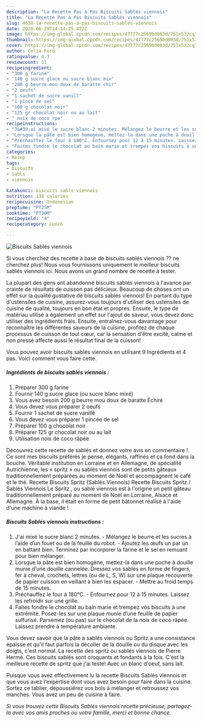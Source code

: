 ```yaml
---
description: "La Recette Pas à Pas Biscuits Sablés viennois"
title: "La Recette Pas à Pas Biscuits Sablés viennois"
slug: 4638-la-recette-pas-a-pas-biscuits-sables-viennois
date: 2020-06-29T14:14:25.472Z
image: https://img-global.cpcdn.com/recipes/47777c2569bd083d/751x532cq70/biscuits-sables-viennois-photo-principale-de-la-recette.jpg
thumbnail: https://img-global.cpcdn.com/recipes/47777c2569bd083d/751x532cq70/biscuits-sables-viennois-photo-principale-de-la-recette.jpg
cover: https://img-global.cpcdn.com/recipes/47777c2569bd083d/751x532cq70/biscuits-sables-viennois-photo-principale-de-la-recette.jpg
author: Celia Ford
ratingvalue: 4.3
reviewcount: 11
recipeingredient:
- "300 g farine"
- "140 g sucre glace ou sucre blanc mix"
- "200 g beurre mou doux de baratte chir"
- "2 oeufs"
- "1 sachet de sucre vanill"
- "1 pince de sel"
- "100 g chocolat noir"
- "125 gr chocolat noir ou au lait"
- " noix de coco rpe"
recipeinstructions:
- "J&#39;ai mixé le sucre blanc 2 minutes. Mélangez le beurre et les sucres à l’aide d’un fouet ou de la feuille du robot. Ajoutez les œufs un par un en battant bien. Terminez par incorporer la farine et le sel en remuant pour bien mélanger."
- "Lorsque la pâte est bien homogène, mettez-la dans une poche à douille munie d’une douille cannelée. Dressez vos sablés en forme de fingers, fer à cheval, crochets, lettres (ou de L, S, W) sur une plaque recouverte de papier cuisson en veillant à bien les espacer. Mettre au froid temps de 15 minutes."
- "Préchauffez le four à 180°C. Enfournez pour 12 à 15 minutes. Laissez les refroidir sur une grille."
- "Faites fondre le chocolat au bain marie et trempez vos biscuits à une extrémité. Posez-les sur une plaque munie d’une feuille de papier sulfurisé. Parsemez (ou pas) sur le chocolat de la noix de coco râpée. Laissez prendre à température ambiante."
categories:
- Resep
tags:
- biscuits
- sabls
- viennois

katakunci: biscuits sabls viennois 
nutrition: 138 calories
recipecuisine: Indonesian
preptime: "PT25M"
cooktime: "PT30M"
recipeyield: "4"
recipecategory: Lunch

---
```



![Biscuits Sablés viennois](https://img-global.cpcdn.com/recipes/47777c2569bd083d/751x532cq70/biscuits-sables-viennois-photo-principale-de-la-recette.jpg)

Si vous cherchez des recette à base de biscuits sablés viennois ?? ne cherchez plus! Nous vous fournissons uniquement le meilleur biscuits sablés viennois ici. Nous avons un grand nombre de recette à tester.

La plupart des gens ont abandonné biscuits sablés viennois à l'avance par crainte de résultats de cuisson pas délicieux. Beaucoup de choses ont un effet sur la qualité gustative de biscuits sablés viennois! En partant du type d'ustensiles de cuisine, assurez-vous toujours d'utiliser des ustensiles de cuisine de qualité, toujours en bon état et propres. Ensuite, le type de matériau utilisé a également un effet sur l'ajout de saveur, vous devez donc utiliser des ingrédients frais. Ensuite, entraînez-vous davantage pour reconnaître les différentes saveurs de la cuisine, profitez de chaque processus de cuisson de tout cœur, car la sensation d'être excité, calme et non pressé affecte aussi le résultat final de la cuisson!

<!--inarticleads1-->

Vous pouvez avoir biscuits sablés viennois en utilisant 9 Ingrédients et 4 pas. Voici comment vous faire cette.

##### Ingrédients de biscuits sablés viennois :

1. Préparer 300 g farine
1. Fournir 140 g sucre glace (ou sucre blanc mixé)
1. Vous avez besoin 200 g beurre mou doux de baratte Échiré
1. Vous devez vous préparer 2 oeufs
1. Fournir 1 sachet de sucre vanillé
1. Vous devez vous préparer 1 pincée de sel
1. Préparer 100 g chocolat noir
1. Préparer 125 gr chocolat noir ou au lait
1. Utilisation  noix de coco râpée


Découvrez cette recette de sablés et donnez votre avis en commentaire !. Ce sont mes biscuits préférés je pense, élégants, raffinés et ça fond dans la bouche. Véritable institution en Lorraine et en Allemagne, de spécialité Autrichienne, les « spritz » ou sablés viennois sont de petits gâteaux traditionnellement préparées au moment de Noël et accompagnent le café et le thé. Recette Biscuits Spritz (Sablés Viennois) Recette Biscuits Spritz / Sablés Viennois Le Spritz , ou sablé viennois est à l&#39;origine un petit gâteau traditionnellement préparé au moment de Noël en Lorraine, Alsace et Allemagne. À la base, il était en forme de petit bâtonnet réalisé à l&#39;aide d&#39;une machine à viande ! 

<!--inarticleads2-->

##### Biscuits Sablés viennois instructions :

1. J&#39;ai mixé le sucre blanc 2 minutes. - Mélangez le beurre et les sucres à l’aide d’un fouet ou de la feuille du robot. - Ajoutez les œufs un par un en battant bien. Terminez par incorporer la farine et le sel en remuant pour bien mélanger.
1. Lorsque la pâte est bien homogène, mettez-la dans une poche à douille munie d’une douille cannelée. Dressez vos sablés en forme de fingers, fer à cheval, crochets, lettres (ou de L, S, W) sur une plaque recouverte de papier cuisson en veillant à bien les espacer. - Mettre au froid temps de 15 minutes.
1. Préchauffez le four à 180°C. - Enfournez pour 12 à 15 minutes. Laissez les refroidir sur une grille.
1. Faites fondre le chocolat au bain marie et trempez vos biscuits à une extrémité. Posez-les sur une plaque munie d’une feuille de papier sulfurisé. Parsemez (ou pas) sur le chocolat de la noix de coco râpée. Laissez prendre à température ambiante.


Vous devez savoir que la pâte à sablés viennois ou Spritz a une consistance épaisse et qu&#39;il faut parfois la décoller de la douille ou du disque avec les doigts, c&#39;est normal. La recette des spritz ou sablés viennois de Pierre Hermé. Ces biscuits sablés sont croquants et fondants à la fois. C&#39;est la meilleure recette de spritz que j&#39;ai testé! Avec un blanc d&#39;oeuf, sans lait. 

<!--inarticleads1-->

<p>
Puisque vous avez effectivement lu la recette Biscuits Sablés viennois et que vous avez l'expertise dont vous avez besoin pour faire dans la cuisine. Sortez ce tablier, dépoussiérez vos bols à mélanger et retroussez vos manches. Vous avez un peu de cuisine à faire.
</p>

<p>
<i>Si vous trouvez cette Biscuits Sablés viennois recette précieuse, partagez-la avec vos amis proches ou votre famille, merci et bonne chance.</i>
</p>
